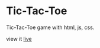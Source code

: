 # Tic-Tac-Toe
Tic-Tac-Toe game with html, js, css.

view it [live](https://jouryabdullah.github.io/Tic-Tac-Toe/)